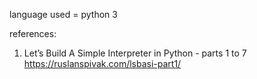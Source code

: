 language used = python 3



references:
1. Let’s Build A Simple Interpreter in Python - parts 1 to 7
https://ruslanspivak.com/lsbasi-part1/